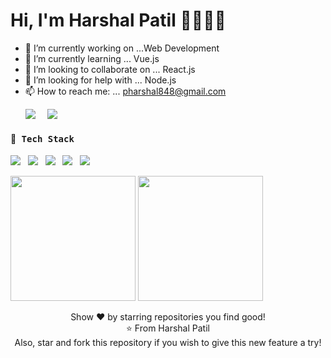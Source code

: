 # Hi, I'm Harshal Patil 👋👨🏻‍💻 
- 🔭 I’m currently working on ...Web Development
- 🌱 I’m currently learning ... Vue.js
- 👯 I’m looking to collaborate on ... React.js
- 🤔 I’m looking for help with ... Node.js
- 📫 How to reach me: ... pharshal848@gmail.com
  <p>
  <a href="www.linkedin.com/in/harshal-patil-dev848"><img src="https://img.shields.io/badge/linkedin-%230077B5.svg?&style=for-the-badge&logo=linkedin&logoColor=white" /></a>&nbsp;&nbsp;&nbsp;&nbsp;
    <a href="https://www.hackerrank.com/harshal848?hr_r=1"><img src="https://img.shields.io/badge/hackerrank-%230077B5.svg?&style=for-the-badge&logo=hackerrank&logoColor=white" /></a>
</p>
  <h4> 🔭<samp> Tech Stack</samp></h4>
  <p >
 <img src="https://img.shields.io/badge/html5%20-%23e34f26.svg?&style=for-the-badge&logo=html5&logoColor=white" />&nbsp;&nbsp;
 <img src="https://img.shields.io/badge/css3%20-%231572B6.svg?&style=for-the-badge&logo=css3&logoColor=white" />&nbsp;&nbsp;
 <img src="https://img.shields.io/badge/javascript%20-%23F7DF1E.svg?&style=for-the-badge&logo=javascript&logoColor=white" />&nbsp;&nbsp;
<!--  <img src="https://img.shields.io/badge/react%20-%2361DAFB.svg?&style=for-the-badge&logo=react&logoColor=white" />&nbsp;&nbsp;&nbsp;
 <img src="https://img.shields.io/badge/react%20redux%20-%23c21325.svg?&style=for-the-badge&logo=redux&logoColor=white" /> -->
<!--    <img src="https://img.shields.io/badge/mongodb%20-%23e34f26.svg?&style=for-the-badge&logo=mongodb&logoColor=white" />
   <img src="https://img.shields.io/badge/nodejs%20-%23e34f26.svg?&style=for-the-badge&logo=nodejs&logoColor=white" />
   <img src="https://img.shields.io/badge/Git%20-%23e34f26.svg?&style=for-the-badge&logo=git&logoColor=white" />&nbsp;&nbsp;
   <img src="https://img.shields.io/badge/Bootstrap%20-%23e34f26.svg?&style=for-the-badge&logo=bootstrap&logoColor=white" />&nbsp;&nbsp; -->
<!--  <img src="https://img.shields.io/badge/mongodb%20-%23e34f26.svg?&style=for-the-badge&logo=mongodb&logoColor=white" />
 <img src="https://img.shields.io/badge/nodejs%20-%23e34f26.svg?&style=for-the-badge&logo=nodejs&logoColor=white" /> -->
 <img src="https://img.shields.io/badge/Git%20-%23e34f26.svg?&style=for-the-badge&logo=git&logoColor=white" />&nbsp;&nbsp;
 <img src="https://img.shields.io/badge/Bootstrap%20-%23e34f26.svg?&style=for-the-badge&logo=bootstrap&logoColor=white" />&nbsp;&nbsp;

 </p>
  <p align='left'>
  <img src="https://github-readme-stats.vercel.app/api?username=harshal848&theme=dark&show_icons=true&count_private=true" height="200px" />
  <img src="https://github-readme-stats.vercel.app/api/top-langs/?username=harshal848&theme=tokyonight"  height="200px"/>
</P>
<p align = "center">
  Show ❤️ by starring repositories you find good! <br/>
⭐️ From Harshal Patil <br/>
Also, star and fork this repository if you wish to give this new feature a try! <br/>
</p>

